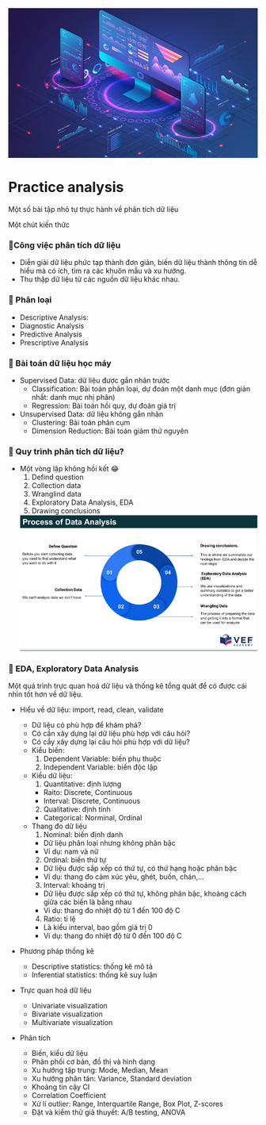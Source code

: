 <img src="people-analyzing-growth.jpg">

# Practice analysis

Một số bài tập nhỏ tự thực hành về phân tích dữ liệu

Một chút kiến thức

### &#x1F64F;Công việc phân tích dữ liệu
  - Diễn giải dữ liệu phức tạp thành đơn giản, biến dữ liệu thành thông tin dễ hiểu mà có ích, tìm ra các khuôn mẫu và xu hướng.  
  - Thu thập dữ liệu từ các nguồn dữ liệu khác nhau.
### &#x1F64F; Phân loại 
* Descriptive Analysis:  
* Diagnostic Analysis  
* Predictive Analysis  
* Prescriptive Analysis
### &#x1F64F; Bài toán dữ liệu học máy
* Supervised Data: dữ liệu được gắn nhãn trước
  - Classification: Bài toán phân loại, dự đoán một danh mục (đơn giản nhất: danh mục nhị phân)
  - Regression: Bài toán hồi quy, dự đoán giá trị 
* Unsupervised Data: dữ liệu không gắn nhãn 
  - Clustering: Bài toán phân cụm
  - Dimension Reduction: Bài toán giảm thứ nguyên
### &#x1F64F; Quy trình phân tích dữ liệu?
- Một vòng lặp không hồi kết &#x1F602;
    1. Defind question
    2. Collection data
    3. Wranglind data 
    4. Exploratory Data Analysis, EDA
    5. Drawing conclusions
    <img src = "image/Process of Data Analysis.jpg">
### &#x1F64F; EDA, Exploratory Data Analysis
 Một quá trình trực quan hoá dữ liệu và thống kê tổng quát để có được cái nhìn tốt hơn về dữ liệu.

* Hiểu về dữ liệu: import, read, clean, validate
  - Dữ liệu có phù hợp để khám phá?
  - Có cần xây dựng lại dữ liệu phù hợp với câu hỏi?
  - Có cầy xây dựng lại câu hỏi phù hợp với dữ liệu?
  - Kiểu biến:
    1. Dependent Variable: biến phụ thuộc
    2. Independent Variable: biến độc lập 
  - Kiểu dữ liệu:
    1. Quantitative: định lượng 
     - Raito: Discrete, Continuous
     - Interval: Discrete, Continuous
    2. Qualitative: định tính 
     - Categorical: Norminal, Ordinal
  - Thang đo dữ liệu
    1. Nominal: biến định danh
     - Dữ liệu phân loại nhưng không phân bậc
     - Ví dụ: nam và nữ
    2. Ordinal: biến thứ tự
     - Dữ liệu được sắp xếp có thứ tự, có thứ hạng hoặc phân bậc
     - Ví dụ: thang đo cảm xúc yêu, ghét, buồn, chán,...
    3. Interval: khoảng trị
     - Dữ liệu được sắp xếp có thứ tự, không phân bậc, khoảng cách giữa các biến là bằng nhau
     - Ví dụ: thang đo nhiệt độ từ 1 đến 100 độ C
    4. Ratio: tỉ lệ
     - Là kiểu interval, bao gồm giá trị 0
     - Ví dụ: thang đo nhiệt độ từ 0 đến 100 độ C  

* Phương pháp thống kê
  - Descriptive statistics: thống kê mô tả 
  - Inferential statistics: thống kê suy luận  
* Trực quan hoá dữ liệu
  - Univariate visualization 
  - Bivariate visualization  
  - Multivariate visualization  
* Phân tích
  - Biến, kiểu dữ liệu
  - Phân phối cơ bản, đồ thị và hình dạng
  - Xu hướng tập trung: Mode, Median, Mean
  - Xu hướng phân tán: Variance, Standard deviation 
  - Khoảng tin cậy CI
  - Correlation Coefficient
  - Xử lí outlier: Range, Interquartile Range, Box Plot, Z-scores
  - Đặt và kiểm thử giả thuyết: A/B testing, ANOVA
